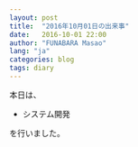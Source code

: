 ```yaml
---
layout: post
title:  "2016年10月01日の出来事"
date:   2016-10-01 22:00
author: "FUNABARA Masao"
lang: "ja"
categories: blog
tags: diary
---
```


本日は、

* システム開発

を行いました。
